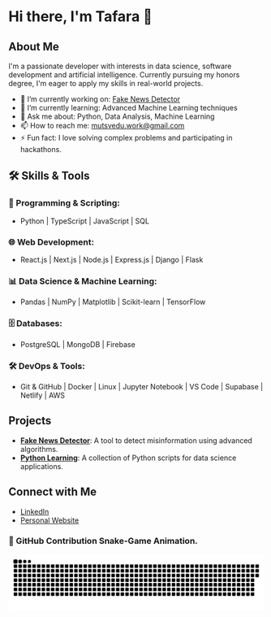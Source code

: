 # Hi there, I'm Tafara 👋

## About Me

I'm a passionate developer with interests in data science, software development and artificial intelligence. Currently pursuing my honors degree, I'm eager to apply my skills in real-world projects.

- 🔭 I’m currently working on: [Fake News Detector](https://github.com/Tafaraa/fake-news-detector)
- 🌱 I’m currently learning: Advanced Machine Learning techniques
- 💬 Ask me about: Python, Data Analysis, Machine Learning
- 📫 How to reach me: [mutsvedu.work@gmail.com](mailto:mutsvedu.work@gmail.com)
- ⚡ Fun fact: I love solving complex problems and participating in hackathons.

## 🛠 Skills & Tools

### 🔹 Programming & Scripting:
- Python | TypeScript | JavaScript | SQL

### 🌐 Web Development:
- React.js | Next.js | Node.js | Express.js | Django | Flask

### 📊 Data Science & Machine Learning:
- Pandas | NumPy | Matplotlib | Scikit-learn | TensorFlow

### 🗄 Databases:
- PostgreSQL | MongoDB | Firebase

### 🛠 DevOps & Tools:
- Git & GitHub | Docker | Linux | Jupyter Notebook | VS Code | Supabase | Netlify | AWS


## Projects

- **[Fake News Detector](https://github.com/Tafaraa/fake-news-detector)**: A tool to detect misinformation using advanced algorithms.
- **[Python Learning](https://github.com/Tafaraa/pythonlearning)**: A collection of Python scripts for data science applications.

## Connect with Me

- [LinkedIn](https://www.linkedin.com/in/tafara-mutsvedu-93825621b/)
- [Personal Website](https://mutsvedutafara.com)

### 🐍 GitHub Contribution Snake-Game Animation.

![Snake animation](https://github.com/Tafaraa/Tafaraa/blob/output/github-snake-dark.svg)


